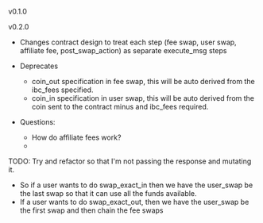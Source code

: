 v0.1.0

v0.2.0
- Changes contract design to treat each step (fee swap, user swap, affiliate fee, post_swap_action) as separate execute_msg steps

- Deprecates
    - coin_out specification in fee swap, this will be auto derived from the ibc_fees specified.
    - coin_in specification in user swap, this will be auto derived from the coin sent to the contract minus and ibc_fees required.

- Questions:
    - How do affiliate fees work?
    - 

TODO:
Try and refactor so that I'm not passing the response and mutating it.


- So if a user wants to do swap_exact_in then we have the user_swap be the last swap so that it can use all the funds available.
- If a user wants to do swap_exact_out, then we have the user_swap be the first swap and then chain the fee swaps